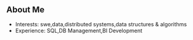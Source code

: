 ## About Me


- Interests: swe,data,distributed systems,data structures & algorithms
- Experience: SQL,DB Management,BI Development


